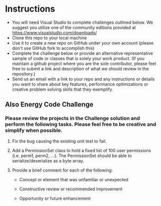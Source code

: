 
# Instructions
- You will need Visual Studio to complete challenges outlined below. We suggest you utilize one of the community editions provided at https://www.visualstudio.com/downloads/
- Clone this repo to your local machine
- Use it to create a new repo on GitHub under your own account (please don't use GitHub fork to accomplish this)
- Complete the challenge below or provide an alternative representative sample of code or classes that is solely your work product. 
  (If you maintain a github project where you are the sole contributor, please feel free to submit a link and description of what we should review in the repository.)
- Send us an email with a link to your repo and any instructions or details you want to share about key features, performance optimizations or creative problem solving skills that they exemplify.

## Also Energy Code Challenge

### Please review the projects in the Challenge solution and perform the following tasks. Please feel free to be creative and simplify when possible. 

1) Fix the bug causing the existing unit test to fail.

2) Add a PermissionSet class to hold a fixed list of 100 user permissions (i.e. perm1, perm2, ...). 
   The PermissionSet should be able to serialize/deserialize as a byte array.

3) Provide a brief comment for each of the following:

   - Concept or element that was unfamiliar or unexpected

   - Constructive review or recommended improvement

   - Opportunity or future enhancement